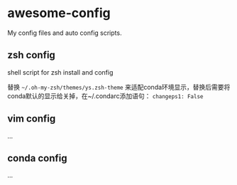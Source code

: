 # awesome-config
My config files and auto config scripts.

## zsh config
shell script for zsh install and config

替换 `~/.oh-my-zsh/themes/ys.zsh-theme` 来适配conda环境显示，替换后需要将conda默认的显示给关掉，在~/.condarc添加语句： `changeps1: False`

## vim config
...

## conda config
...
